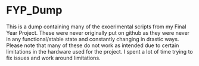 # FYP_Dump
This is a dump containing many of the exoerimental scripts from my Final Year Project. These were never originally put on github as they were never in any functional/stable state and constantly changing in drastic ways.
Please note that many of these do not work as intended due to certain limitations in the hardware used for the project. I spent a lot of time trying to fix issues and work around limitations.
